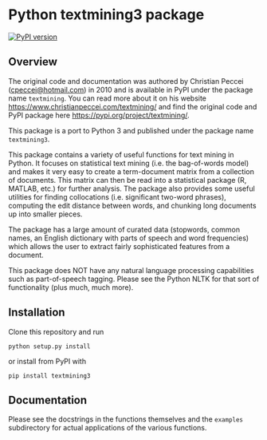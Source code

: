 # Python textmining3 package

[![PyPI version](https://badge.fury.io/py/textmining3.svg)](https://badge.fury.io/py/textmining3)

## Overview

The original code and documentation was authored by Christian Peccei
(cpeccei@hotmail.com) in 2010 and is available in PyPI under the package name
`textmining`. You can read more about it on his website 
https://www.christianpeccei.com/textmining/ and find the original code and PyPI
package here https://pypi.org/project/textmining/.

This package is a port to Python 3 and published under the package
name `textmining3`.

This package contains a variety of useful functions for text mining in Python.
It focuses on statistical text mining (i.e. the bag-of-words model) and makes it
very easy to create a term-document matrix from a collection of documents. This
matrix can then be read into a statistical package (R, MATLAB, etc.) for further
analysis. The package also provides some useful utilities for finding
collocations (i.e. significant two-word phrases), computing the edit distance
between words, and chunking long documents up into smaller pieces.

The package has a large amount of curated data (stopwords, common names, an
English dictionary with parts of speech and word frequencies) which allows the
user to extract fairly sophisticated features from a document.

This package does NOT have any natural language processing capabilities such as
part-of-speech tagging. Please see the Python NLTK for that sort of
functionality (plus much, much more).

Installation
------------
Clone this repository and run

```
python setup.py install
```

or install from PyPI with
```
pip install textmining3
```

Documentation
-------------

Please see the docstrings in the functions themselves and the `examples`
subdirectory for actual applications of the various functions.
